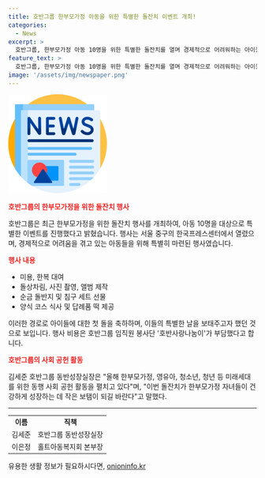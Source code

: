 ```yaml
---
title: 호반그룹 한부모가정 아동을 위한 특별한 돌잔치 이벤트 개최!
categories:
  - News
excerpt: >
  호반그룹, 한부모가정 아동 10명을 위한 특별한 돌잔치를 열며 경제적으로 어려워하는 아이들을 위해 미용, 한복 대여, 돌상차림, 사진 촬영, 앨범 제작 등을 지원했다. 또한 순금 돌반지와 침구 세트를 선물로 전달하고 양식 코스 식사와 답례품 떡을 제공했다. 행사 비용은 임직원 봉사단이 부담하며, 호반그룹은 이를 통해 미래세대를 위한 사회공헌활동을 펼치고 있다고 전했다.
feature_text: >
  호반그룹, 한부모가정 아동 10명을 위한 특별한 돌잔치를 열며 경제적으로 어려워하는 아이들을 위해 미용, 한복 대여, 돌상차림, 사진 촬영, 앨범 제작 등을 지원했다. 또한 순금 돌반지와 침구 세트를 선물로 전달하고 양식 코스 식사와 답례품 떡을 제공했다. 행사 비용은 임직원 봉사단이 부담하며, 호반그룹은 이를 통해 미래세대를 위한 사회공헌활동을 펼치고 있다고 전했다.
image: '/assets/img/newspaper.png'
---
```


<p><img src="/assets/img/newspaper.png" alt="kimp 속보" /></p>

<p><b><span style="color: #ee2323;">호반그룹의 한부모가정을 위한 돌잔치 행사</span></b></p>

<p data-ke-size="size16">호반그룹은 최근 한부모가정을 위한 돌잔치 행사를 개최하여, 아동 10명을 대상으로 특별한 이벤트를 진행했다고 밝혔습니다. 행사는 서울 중구의 한국프레스센터에서 열렸으며, 경제적으로 어려움을 겪고 있는 아동들을 위해 특별히 마련된 행사였습니다.</p>

<p><b><span style="color: #ee2323;">행사 내용</span></b></p>

<ul>
  <li>미용, 한복 대여</li>
  <li>돌상차림, 사진 촬영, 앨범 제작</li>
  <li>순금 돌반지 및 침구 세트 선물</li>
  <li>양식 코스 식사 및 답례품 떡 제공</li>
</ul>

<p data-ke-size="size16">이러한 경로로 아이들에 대한 첫 돌을 축하하며, 이들의 특별한 날을 보태주고자 했던 것으로 보입니다. 행사 비용은 호반그룹 임직원 봉사단 '호반사랑나눔이'가 부담했다고 합니다.</p>

<p><b><span style="color: #ee2323;">호반그룹의 사회 공헌 활동</span></b></p>

<p data-ke-size="size16">김세준 호반그룹 동반성장실장은 "올해 한부모가정, 영유아, 청소년, 청년 등 미래세대를 위한 동행 사회 공헌 활동을 펼치고 있다"며, "이번 돌잔치가 한부모가정 자녀들이 건강하게 성장하는 데 작은 보탬이 되길 바란다"고 말했다.</p>

<hr>

<table>
    <tr>
        <td style="text-align: center; height: 17px;"><b>이름</b></td>
        <td style="text-align: center; height: 17px;"><b>직책</b></td>
    </tr>
    <tr>
        <td style="text-align: center; height: 17px;">김세준</td>
        <td style="text-align: center; height: 17px;">호반그룹 동반성장실장</td>
    </tr>
    <tr>
        <td style="text-align: center; height: 17px;">이은정</td>
        <td style="text-align: center; height: 17px;">홀트아동복지회 본부장</td>
    </tr>
</table>
유용한 생활 정보가 필요하시다면, <a href="https://onioninfo.kr" rel="dofollow">onioninfo.kr</a>


